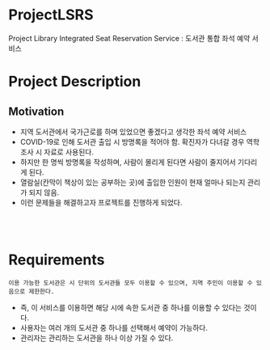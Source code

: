 # ProjectLSRS
Project Library Integrated Seat Reservation Service : 도서관 통합 좌석 예약 서비스

# Project Description
## Motivation
- 지역 도서관에서 국가근로를 하며 있었으면 좋겠다고 생각한 좌석 예약 서비스
- COVID-19로 인해 도서관 출입 시 방명록을 적어야 함. 확진자가 다녀갈 경우 역학조사 시 자료로 사용된다.
- 하지만 한 명씩 방명록을 작성하며, 사람이 몰리게 된다면 사람이 줄지어서 기다리게 된다.
- 열람실(칸막이 책상이 있는 공부하는 곳)에 출입한 인원이 현재 얼마나 되는지 관리가 되지 않음.
- 이런 문제들을 해결하고자 프로젝트를 진행하게 되었다.

<br><br>

# Requirements

`이용 가능한 도서관은 시 단위의 도서관들 모두 이용할 수 있으며, 지역 주민이 이용할 수 있음으로 제한한다.`
- 즉, 이 서비스를 이용하면 해당 시에 속한 도서관 중 하나를 이용할 수 있다는 것이다.
- 사용자는 여러 개의 도서관 중 하나를 선택해서 예약이 가능하다.
- 관리자는 관리하는 도서관을 하나 이상 가질 수 있다.